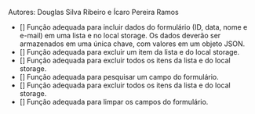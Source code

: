 Autores: Douglas Silva Ribeiro e Ícaro Pereira Ramos

- [] Função adequada para incluir dados do formulário (ID, data, nome e e-mail) em uma lista e no local storage. Os dados deverão ser armazenados em uma única
      chave, com valores em um objeto JSON.
- [] Função adequada para excluir um item da lista e do local storage.
- [] Função adequada para excluir todos os itens da lista e do local storage.
- [] Função adequada para pesquisar um campo do formulário.
- [] Função adequada para excluir todos os itens da lista e do local storage.
- [] Função adequada para limpar os campos do formulário.
